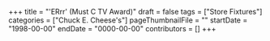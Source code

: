 +++
title = "'ERrr' (Must C TV Award)"
draft = false
tags = ["Store Fixtures"]
categories = ["Chuck E. Cheese's"]
pageThumbnailFile = ""
startDate = "1998-00-00"
endDate = "0000-00-00"
contributors = []
+++
